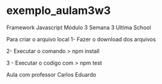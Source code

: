 # exemplo_aulam3w3
Framework Javascript Módulo 3 Semana 3 Ultima School 

Para criar o arquivo local
1- Fazer o download dos arquivos

2- Executar o comando > npm install

3 - Executar o codigo com > npm test

Aula com professor Carlos Eduardo
